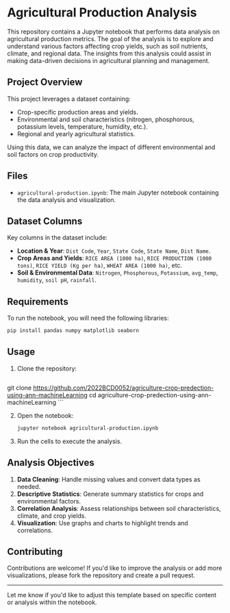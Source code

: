 # Agricultural Production Analysis

This repository contains a Jupyter notebook that performs data analysis on agricultural production metrics. The goal of the analysis is to explore and understand various factors affecting crop yields, such as soil nutrients, climate, and regional data. The insights from this analysis could assist in making data-driven decisions in agricultural planning and management.

## Project Overview

This project leverages a dataset containing:
- Crop-specific production areas and yields.
- Environmental and soil characteristics (nitrogen, phosphorous, potassium levels, temperature, humidity, etc.).
- Regional and yearly agricultural statistics.

Using this data, we can analyze the impact of different environmental and soil factors on crop productivity.

## Files

- `agricultural-production.ipynb`: The main Jupyter notebook containing the data analysis and visualization.

## Dataset Columns

Key columns in the dataset include:
- **Location & Year**: `Dist Code`, `Year`, `State Code`, `State Name`, `Dist Name`.
- **Crop Areas and Yields**: `RICE AREA (1000 ha)`, `RICE PRODUCTION (1000 tons)`, `RICE YIELD (Kg per ha)`, `WHEAT AREA (1000 ha)`, etc.
- **Soil & Environmental Data**: `Nitrogen`, `Phosphorous`, `Potassium`, `avg_temp`, `humidity`, `soil pH`, `rainfall`.

## Requirements

To run the notebook, you will need the following libraries:

```bash
pip install pandas numpy matplotlib seaborn
```

## Usage

1. Clone the repository:
    ```bash
git clone https://github.com/2022BCD0052/agriculture-crop-predection-using-ann-machineLearning
cd agriculture-crop-predection-using-ann-machineLearning    ```

2. Open the notebook:
    ```bash
    jupyter notebook agricultural-production.ipynb
    ```

3. Run the cells to execute the analysis.

## Analysis Objectives

1. **Data Cleaning**: Handle missing values and convert data types as needed.
2. **Descriptive Statistics**: Generate summary statistics for crops and environmental factors.
3. **Correlation Analysis**: Assess relationships between soil characteristics, climate, and crop yields.
4. **Visualization**: Use graphs and charts to highlight trends and correlations.

## Contributing

Contributions are welcome! If you'd like to improve the analysis or add more visualizations, please fork the repository and create a pull request.

---

Let me know if you'd like to adjust this template based on specific content or analysis within the notebook.

